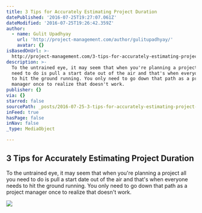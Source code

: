```yaml
---
title: 3 Tips for Accurately Estimating Project Duration
datePublished: '2016-07-25T19:27:07.061Z'
dateModified: '2016-07-25T19:26:42.359Z'
author:
  - name: Gulit Upadhyay
    url: 'http://project-management.com/author/gulitupadhyay/'
    avatar: {}
isBasedOnUrl: >-
  http://project-management.com/3-tips-for-accurately-estimating-project-duration/
description: >-
  To the untrained eye, it may seem that when you're planning a project all you
  need to do is pull a start date out of the air and that's when everyone needs
  to hit the ground running. You only need to go down that path as a project
  manager once to realize that doesn't work.
publisher: {}
via: {}
starred: false
sourcePath: _posts/2016-07-25-3-tips-for-accurately-estimating-project-duration.md
inFeed: true
hasPage: false
inNav: false
_type: MediaObject

---
```

<article style=""><h1>3 Tips for Accurately Estimating Project Duration</h1><p>To the untrained eye, it may seem that when you're planning a project all you need to do is pull a start date out of the air and that's when everyone needs to hit the ground running. You only need to go down that path as a project manager once to realize that doesn't work.</p><img src="http://i2.wp.com/d1fhzurqmm0rwe.cloudfront.net/wp-content/uploads/2016/07/ACCURATE_TIME.jpg?fit=1080%2C1920&amp;ssl=1" /></article>